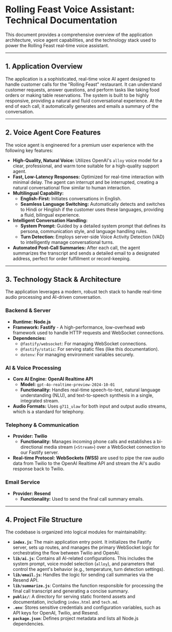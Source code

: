 # Rolling Feast Voice Assistant: Technical Documentation

This document provides a comprehensive overview of the application architecture, voice agent capabilities, and the technology stack used to power the Rolling Feast real-time voice assistant.

---

## 1. Application Overview

The application is a sophisticated, real-time voice AI agent designed to handle customer calls for the "Rolling Feast" restaurant. It can understand customer requests, answer questions, and perform tasks like taking food orders or making table reservations. The system is built to be highly responsive, providing a natural and fluid conversational experience. At the end of each call, it automatically generates and emails a summary of the conversation.

---

## 2. Voice Agent Core Features

The voice agent is engineered for a premium user experience with the following key features:

*   **High-Quality, Natural Voice:** Utilizes OpenAI's `alloy` voice model for a clear, professional, and warm tone suitable for a high-quality support agent.
*   **Fast, Low-Latency Responses:** Optimized for real-time interaction with minimal delay. The agent can interrupt and be interrupted, creating a natural conversational flow similar to human interaction.
*   **Multilingual Capability:**
    *   **English-First:** Initiates conversations in English.
    *   **Seamless Language Switching:** Automatically detects and switches to Hindi or Hinglish if the customer uses these languages, providing a fluid, bilingual experience.
*   **Intelligent Conversation Handling:**
    *   **System Prompt:** Guided by a detailed system prompt that defines its persona, communication style, and language handling rules.
    *   **Turn Detection:** Employs server-side Voice Activity Detection (VAD) to intelligently manage conversational turns.
*   **Automated Post-Call Summaries:** After each call, the agent summarizes the transcript and sends a detailed email to a designated address, perfect for order fulfillment or record-keeping.

---

## 3. Technology Stack & Architecture

The application leverages a modern, robust tech stack to handle real-time audio processing and AI-driven conversation.

### **Backend & Server**
*   **Runtime:** **Node.js**
*   **Framework:** **Fastify** - A high-performance, low-overhead web framework used to handle HTTP requests and WebSocket connections.
*   **Dependencies:**
    *   `@fastify/websocket`: For managing WebSocket connections.
    *   `@fastify/static`: For serving static files (like this documentation).
    *   `dotenv`: For managing environment variables securely.

### **AI & Voice Processing**
*   **Core AI Engine:** **OpenAI Realtime API**
    *   **Model:** `gpt-4o-realtime-preview-2024-10-01`
    *   **Functionality:** Handles real-time speech-to-text, natural language understanding (NLU), and text-to-speech synthesis in a single, integrated stream.
*   **Audio Formats:** Uses `g711_ulaw` for both input and output audio streams, which is a standard for telephony.

### **Telephony & Communication**
*   **Provider:** **Twilio**
    *   **Functionality:** Manages incoming phone calls and establishes a bi-directional media stream (`<Stream>`) over a WebSocket connection to our Fastify server.
*   **Real-time Protocol:** **WebSockets (WSS)** are used to pipe the raw audio data from Twilio to the OpenAI Realtime API and stream the AI's audio response back to Twilio.

### **Email Service**
*   **Provider:** **Resend**
    *   **Functionality:** Used to send the final call summary emails.

---

## 4. Project File Structure

The codebase is organized into logical modules for maintainability:

*   **`index.js`**: The main application entry point. It initializes the Fastify server, sets up routes, and manages the primary WebSocket logic for orchestrating the flow between Twilio and OpenAI.
*   **`lib/ai.js`**: Contains all AI-related configurations. This includes the system prompt, voice model selection (`alloy`), and parameters that control the agent's behavior (e.g., temperature, turn detection settings).
*   **`lib/email.js`**: Handles the logic for sending call summaries via the Resend API.
*   **`lib/summarize.js`**: Contains the function responsible for processing the final call transcript and generating a concise summary.
*   **`public/`**: A directory for serving static frontend assets and documentation, including `index.html` and `tech.md`.
*   **`.env`**: Stores sensitive credentials and configuration variables, such as API keys for OpenAI, Twilio, and Resend.
*   **`package.json`**: Defines project metadata and lists all Node.js dependencies.
